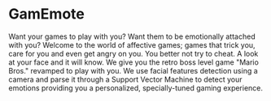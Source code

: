 GamEmote
==============

Want your games to play with you? Want them to be emotionally attached with you?  Welcome to the world of affective games; games that trick you, care for you and even get angry on you.  You better not try to cheat. A look at your face and it will know.   We give you the retro boss level game "Mario Bros." revamped to play with you. We use facial features detection using a camera and parse it through a Support Vector Machine to detect your emotions providing you a personalized, specially-tuned gaming experience.
